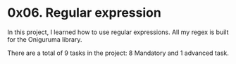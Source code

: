 # 0x06. Regular expression

In this project, I learned how to use regular expressions. All my regex is built for the Oniguruma library.

There are a total of 9 tasks in the project:
8 Mandatory and 1 advanced task.

